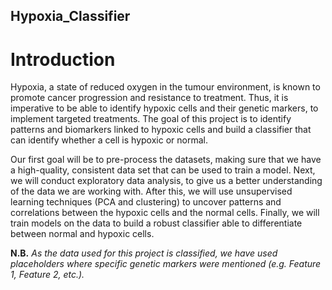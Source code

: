 ## Hypoxia_Classifier

<h1><b>Introduction</b></h1>
<p>Hypoxia, a state of reduced oxygen in the tumour environment, is known to promote cancer progression and resistance to treatment. Thus, it is imperative to be able to identify hypoxic cells and their genetic markers, to implement targeted treatments. The goal of this project is to identify patterns and biomarkers linked to hypoxic cells and build a classifier that can identify whether a cell is hypoxic or normal.</p>

<p>Our first goal will be to pre-process the datasets, making sure that we have a high-quality, consistent data set that can be used to train a model. Next, we will conduct exploratory data analysis, to give us a better understanding of the data we are working with. After this, we will use unsupervised learning techniques (PCA and clustering) to uncover patterns and correlations between the hypoxic cells and the normal cells. Finally, we will train models on the data to build a robust classifier able to differentiate between normal and hypoxic cells.</p>

**N.B.** 
*As the data used for this project is classified, we have used placeholders where specific genetic markers were mentioned (e.g. Feature 1, Feature 2, etc.).*

